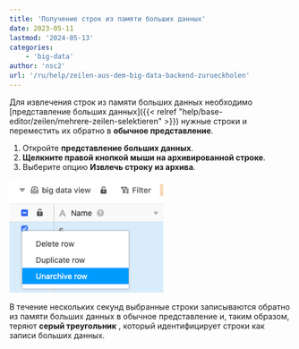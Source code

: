 ```yaml
---
title: 'Получение строк из памяти больших данных'
date: 2023-05-11
lastmod: '2024-05-13'
categories:
    - 'big-data'
author: 'nsc2'
url: '/ru/help/zeilen-aus-dem-big-data-backend-zurueckholen'
---
```


Для извлечения строк из памяти больших данных необходимо [представление больших данных]({{< relref "help/base-editor/zeilen/mehrere-zeilen-selektieren" >}}) нужные строки и переместить их обратно в **обычное представление**.

1. Откройте **представление больших данных**.
2. **Щелкните правой кнопкой мыши на архивированной строке**.
3. Выберите опцию **Извлечь строку из архива**.

![Получение записей из бэкенда Больших Данных](images/unarchive-rows-out-of-the-big-data-backend.png)

В течение нескольких секунд выбранные строки записываются обратно из памяти больших данных в обычное представление и, таким образом, теряют **серый треугольник** , который идентифицирует строки как записи больших данных.
